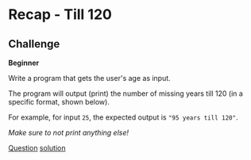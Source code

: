 # Recap - Till 120

## Challenge

**Beginner**

Write a program that gets the user's age as input.

The program will output (print) the number of missing years till 120 (in a specific format, shown below).

For example, for input `25`, the expected output is `"95 years till 120"`.

*Make sure to not print anything else!*

[Question](q.py) [solution](solution.py)